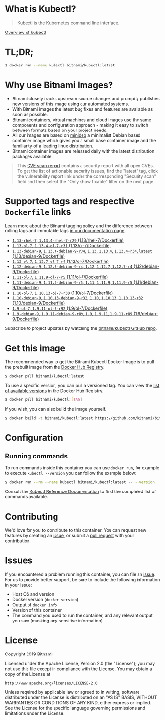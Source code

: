 
# What is Kubectl?

> Kubectl is the Kubernetes command line interface.

[Overview of kubectl](https://kubernetes.io/docs/reference/kubectl/overview/)

# TL;DR;

```bash
$ docker run --name kubectl bitnami/kubectl:latest
```

# Why use Bitnami Images?

* Bitnami closely tracks upstream source changes and promptly publishes new versions of this image using our automated systems.
* With Bitnami images the latest bug fixes and features are available as soon as possible.
* Bitnami containers, virtual machines and cloud images use the same components and configuration approach - making it easy to switch between formats based on your project needs.
* All our images are based on [minideb](https://github.com/bitnami/minideb) a minimalist Debian based container image which gives you a small base container image and the familiarity of a leading linux distribution.
* Bitnami container images are released daily with the latest distribution packages available.


> This [CVE scan report](https://quay.io/repository/bitnami/kubectl?tab=tags) contains a security report with all open CVEs. To get the list of actionable security issues, find the "latest" tag, click the vulnerability report link under the corresponding "Security scan" field and then select the "Only show fixable" filter on the next page.

# Supported tags and respective `Dockerfile` links

Learn more about the Bitnami tagging policy and the difference between rolling tags and immutable tags [in our documentation page](https://docs.bitnami.com/containers/how-to/understand-rolling-tags-containers/).


* [`1.13-rhel-7`, `1.13.4-rhel-7-r29` (1.13/rhel-7/Dockerfile)](https://github.com/bitnami/bitnami-docker-kubectl/blob/1.13.4-rhel-7-r29/1.13/rhel-7/Dockerfile)
* [`1.13-ol-7`, `1.13.4-ol-7-r31` (1.13/ol-7/Dockerfile)](https://github.com/bitnami/bitnami-docker-kubectl/blob/1.13.4-ol-7-r31/1.13/ol-7/Dockerfile)
* [`1.13-debian-9`, `1.13.4-debian-9-r34`, `1.13`, `1.13.4`, `1.13.4-r34`, `latest` (1.13/debian-9/Dockerfile)](https://github.com/bitnami/bitnami-docker-kubectl/blob/1.13.4-debian-9-r34/1.13/debian-9/Dockerfile)
* [`1.12-ol-7`, `1.12.7-ol-7-r4` (1.12/ol-7/Dockerfile)](https://github.com/bitnami/bitnami-docker-kubectl/blob/1.12.7-ol-7-r4/1.12/ol-7/Dockerfile)
* [`1.12-debian-9`, `1.12.7-debian-9-r4`, `1.12`, `1.12.7`, `1.12.7-r4` (1.12/debian-9/Dockerfile)](https://github.com/bitnami/bitnami-docker-kubectl/blob/1.12.7-debian-9-r4/1.12/debian-9/Dockerfile)
* [`1.11-ol-7`, `1.11.9-ol-7-r5` (1.11/ol-7/Dockerfile)](https://github.com/bitnami/bitnami-docker-kubectl/blob/1.11.9-ol-7-r5/1.11/ol-7/Dockerfile)
* [`1.11-debian-9`, `1.11.9-debian-9-r5`, `1.11`, `1.11.9`, `1.11.9-r5` (1.11/debian-9/Dockerfile)](https://github.com/bitnami/bitnami-docker-kubectl/blob/1.11.9-debian-9-r5/1.11/debian-9/Dockerfile)
* [`1.10-ol-7`, `1.10.13-ol-7-r30` (1.10/ol-7/Dockerfile)](https://github.com/bitnami/bitnami-docker-kubectl/blob/1.10.13-ol-7-r30/1.10/ol-7/Dockerfile)
* [`1.10-debian-9`, `1.10.13-debian-9-r32`, `1.10`, `1.10.13`, `1.10.13-r32` (1.10/debian-9/Dockerfile)](https://github.com/bitnami/bitnami-docker-kubectl/blob/1.10.13-debian-9-r32/1.10/debian-9/Dockerfile)
* [`1.9-ol-7`, `1.9.11-ol-7-r92` (1.9/ol-7/Dockerfile)](https://github.com/bitnami/bitnami-docker-kubectl/blob/1.9.11-ol-7-r92/1.9/ol-7/Dockerfile)
* [`1.9-debian-9`, `1.9.11-debian-9-r89`, `1.9`, `1.9.11`, `1.9.11-r89` (1.9/debian-9/Dockerfile)](https://github.com/bitnami/bitnami-docker-kubectl/blob/1.9.11-debian-9-r89/1.9/debian-9/Dockerfile)

Subscribe to project updates by watching the [bitnami/kubectl GitHub repo](https://github.com/bitnami/bitnami-docker-kubectl).

# Get this image

The recommended way to get the Bitnami Kubectl Docker Image is to pull the prebuilt image from the [Docker Hub Registry](https://hub.docker.com/r/bitnami/kubectl).

```bash
$ docker pull bitnami/kubectl:latest
```

To use a specific version, you can pull a versioned tag. You can view the [list of available versions](https://hub.docker.com/r/bitnami/kubectl/tags/) in the Docker Hub Registry.

```bash
$ docker pull bitnami/kubectl:[TAG]
```

If you wish, you can also build the image yourself.

```bash
$ docker build -t bitnami/kubectl:latest https://github.com/bitnami/bitnami-docker-kubectl.git
```

# Configuration

## Running commands

To run commands inside this container you can use `docker run`, for example to execute `kubectl --version` you can follow the example below:

```bash
$ docker run --rm --name kubectl bitnami/kubectl:latest -- --version
```

Consult the [Kubectl Reference Documentation](https://kubernetes.io/docs/reference/generated/kubectl/kubectl-commands) to find the completed list of commands available.

# Contributing

We'd love for you to contribute to this container. You can request new features by creating an [issue](https://github.com/bitnami/bitnami-docker-kubectl/issues), or submit a [pull request](https://github.com/bitnami/bitnami-docker-kubectl/pulls) with your contribution.

# Issues

If you encountered a problem running this container, you can file an [issue](https://github.com/bitnami/bitnami-docker-kubectl/issues). For us to provide better support, be sure to include the following information in your issue:

- Host OS and version
- Docker version (`docker version`)
- Output of `docker info`
- Version of this container
- The command you used to run the container, and any relevant output you saw (masking any sensitive information)

# License

Copyright 2019 Bitnami

Licensed under the Apache License, Version 2.0 (the "License");
you may not use this file except in compliance with the License.
You may obtain a copy of the License at

    http://www.apache.org/licenses/LICENSE-2.0

Unless required by applicable law or agreed to in writing, software
distributed under the License is distributed on an "AS IS" BASIS,
WITHOUT WARRANTIES OR CONDITIONS OF ANY KIND, either express or implied.
See the License for the specific language governing permissions and
limitations under the License.
